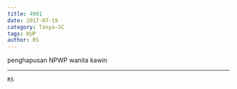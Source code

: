 ```yaml
---
title: 4901
date: 2017-07-19
category: Tanya-SC
tags: KUP
author: RS
---
```


penghapusan NPWP wanita kawin

---



`RS`
